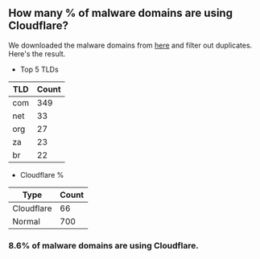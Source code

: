 ## How many % of malware domains are using Cloudflare?


We downloaded the malware domains from [here](https://urlhaus.abuse.ch) and filter out duplicates.
Here's the result.


[//]: # (start replacement)


- Top 5 TLDs

| TLD | Count |
| --- | --- |
| com | 349 |
| net | 33 |
| org | 27 |
| za | 23 |
| br | 22 |


- Cloudflare %

| Type | Count |
| --- | --- |
| Cloudflare | 66 |
| Normal | 700 |


### 8.6% of malware domains are using Cloudflare.